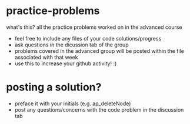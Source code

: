 # practice-problems
what's this?
all the practice problems worked on in the advanced course

- feel free to include any files of your code solutions/progress
- ask questions in the dicussion tab of the group
- problems covered in the advanced group will be posted within the file associated with that week
- use this to increase your github activity! :)

# posting a solution?

- preface it with your initials (e.g. ap_deleteNode)
- post any questions/concerns with the code problem in the discussion tab 
